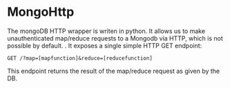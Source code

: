 # MongoHttp
The mongoDB HTTP wrapper is writen in python. It allows us to make unauthenticated
map/reduce requests to a Mongodb via HTTP, which is not possible by default. . It exposes a single simple
HTTP GET endpoint:
```
GET /?map=[mapfunction]&reduce=[reducefunction]
```
This endpoint returns the result of the map/reduce request as given by the DB.
